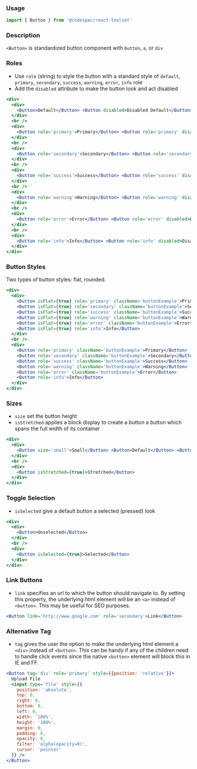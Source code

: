 ### Usage

```jsx static
import { Button } from '@codespec/react-toolset'
```

### Description

`<Button>` is standardized button component with `button`, `a`, or `div`

### Roles

- Use `role` (string) to style the button with a standard style of `default`, `primary`, `secondary`, `success`, `warning`, `error`, `info` role
- Add the `disabled` attribute to make the button look and act disabled

```jsx
<div>
  <div>
    <Button>Default</Button> <Button disabled>Disabled Default</Button>
  </div>
  <br />
  <div>
    <Button role='primary'>Primary</Button> <Button role='primary' disabled>Disabled Primary</Button>
  </div>
  <br />
  <div>
    <Button role='secondary'>Secondary</Button> <Button role='secondary' disabled>Disabled Secondary</Button>
  </div>
  <br />
  <div>
    <Button role='success'>Success</Button> <Button role='success' disabled>Disabled Success</Button>
  </div>
  <br />
  <div>
    <Button role='warning'>Warning</Button> <Button role='warning' disabled>Disabled Warning</Button>
  </div>
  <br />
  <div>
    <Button role='error'>Error</Button> <Button role='error' disabled>Disabled Error</Button>
  </div>
  <br />
  <div>
    <Button role='info'>Info</Button> <Button role='info' disabled>Disabled Info</Button>
  </div>
</div>
```

### Button Styles

Two types of button styles: flat, rounded.

```jsx
<div>
  <div>
    <Button isFlat={true} role='primary' className='buttonExample'>Primary</Button>
    <Button isFlat={true} role='secondary' className='buttonExample'>Secondary</Button>
    <Button isFlat={true} role='success' className='buttonExample'>Success</Button>
    <Button isFlat={true} role='warning' className='buttonExample'>Warning</Button>
    <Button isFlat={true} role='error' className='buttonExample'>Error</Button>
    <Button isFlat={true} role='info'>Info</Button>
  </div>
  <br />
  <div>
    <Button role='primary' className='buttonExample'>Primary</Button>
    <Button role='secondary' className='buttonExample'>Secondary</Button>
    <Button role='success' className='buttonExample'>Success</Button>
    <Button role='warning' className='buttonExample'>Warning</Button>
    <Button role='error' className='buttonExample'>Error</Button>
    <Button role='info'>Info</Button>
  </div>
</div>
```

### Sizes

- `size` set the button height
- `isStretched` applies a block display to create a button a button which spans the full width of its container

```jsx
<div>
  <div>
    <Button size='small'>Small</Button> <Button>Default</Button> <Button size='large'>Large</Button>
  </div>
  <br />
  <div>
    <Button isStretched={true}>Stretched</Button>
  </div>
</div>
```

### Toggle Selection

- `isSelected` give a default button a selected (pressed) look

```jsx
<div>
  <div>
    <Button>Unselected</Button>
  </div>
  <br />
  <div>
    <Button isSelected={true}>Selected</Button>
  </div>
</div>
```

### Link Buttons
- `link` specifies an url to which the button should navigate to. By setting this property, the underlying html element will be an `<a>` instead of `<button>`. This may be useful for SEO purposes.

```jsx
<Button link='http://www.google.com' role='secondary'>Link</Button>
```

### Alternative Tag

- `tag` gives the user the option to make the underlying html element a `<div>` instead of `<button>`. This can be handy if any of the children need to handle click events since the native `<button>` element will block this in IE and FF.

```jsx
<Button tag='div' role='primary' style={{position: 'relative'}}>
  Upload File
  <input type='file' style={{
    position: 'absolute',
    top: 0,
    right: 0,
    bottom: 0,
    left: 0,
    width: '100%',
    height: '100%',
    margin: 0,
    padding: 0,
    opacity: 0,
    filter: 'alpha(opacity=0)',
    cursor: 'pointer'
  }} />
</Button>
```
